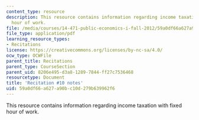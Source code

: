 ```yaml
---
content_type: resource
description: This resource contains information regarding income taxation with fixed
  hour of work.
file: /media/courses/14-471-public-economics-i-fall-2012/59a0df66a627a90bc10d279b639962f6_MIT14_471F12_recnotes10.pdf
file_type: application/pdf
learning_resource_types:
- Recitations
license: https://creativecommons.org/licenses/by-nc-sa/4.0/
ocw_type: OCWFile
parent_title: Recitations
parent_type: CourseSection
parent_uid: 8206e495-d3a8-1289-7844-ff27c7536468
resourcetype: Document
title: 'Recitation #10 notes'
uid: 59a0df66-a627-a90b-c10d-279b639962f6
---
```

This resource contains information regarding income taxation with fixed hour of work.
